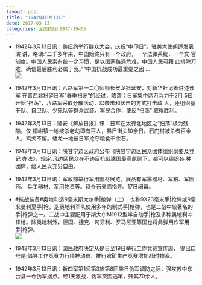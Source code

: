 ```yaml
---
layout: post
title: "1942年03月13日"
date: 2017-03-13
categories: 全面抗战(1937-1945)
---
```


<meta name="referrer" content="no-referrer" />

- 1942年3月13日讯：美纽约举行群众大会，庆祝“中印日”。驻美大使胡适发表演 讲，略谓:“二千多年来，中国始终只有一个政府，一个法律系统，一个文 官制度。中国人民素有统一之习惯，是以国家每遇危难，中国人民可藉 此排除万难，确信最后胜利必属于我。”“中国抗战成功最重要之因 ... <br/><img src="https://wx3.sinaimg.cn/large/aca367d8ly1fdlig7xbj7j20c809zdfw.jpg" />

- 1942年3月13日讯：八路军第一二〇师师长贺龙抵延安，对新华社记者讲述该军 在晋西北粉碎日军“春季扫荡”的经过，略谓：日军集中两万兵力于2月 5曰开始“扫荡”，八路军采取分散活动，以袭击和伏击的方式打击敌 人，还组织基干队、自卫队、少先队等群众武装，军民合作，使反“扫荡” 取得胜利。 

- 1942年3月13日：延安《解放日报》讯：日军在太行北地区之“扫荡”极为残酷，仅 桐峪镇一地被杀老幼即有百人，暴尸街头10余日。石门村被杀者百余 人，鸡犬不留。蟠龙一地被日军抢夺粮食千余石。 

- 1942年3月13日讯：陕甘宁边区政府公布《陕甘宁边区民众团体组织纲要及登记 办法》，规定:凡边区民众在不违反抗战建国最高原则下，都可以组织各 种团体，给人民以充分自由。 

- 1942年3月13日讯：军政部举行军用器材展览。展品有军需器材、军粮、军医药、 兵工器材、军用物资等。蒋介石亲临指导。17日闭幕。 

- #抗战装备#奥地利造9毫米斯太尔手|枪弹（上）：也称9X23毫米手|枪弹或9毫米曼利夏手|枪，是奥地利军队使用多年的制式手|枪弹，也是二战中较著名的手|枪弹之一。二战中主要配用于斯太尔M1912型半自动手|枪及多种奥地利冲锋枪。除奥地利外，德国、捷克、匈牙利、罗马尼亚等国也将此弹用作军用手|枪弹。 <br/><img src="https://wx1.sinaimg.cn/large/aca367d8ly1fdkzemxcdjj207y0y60xv.jpg" />

- 1942年3月13日讯：国民政府决定从是日至19日举行工作竞赛宣传周， 提出口号是:倡导工作竞赛力行精神动员、推行农矿生产竞赛增加战时物资。 

- 1942年3月13日讯：新四军第1师第3旅第8团乘日伪军调防之际，强攻苏中东台县一仓伪军据点。经1天激战，伪军突围逃窜，歼其70余人。 

